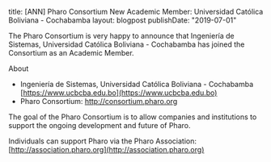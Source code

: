 title: [ANN] Pharo Consortium New Academic Member: Universidad Católica Boliviana - Cochabamba 
layout: blogpost
publishDate: "2019-07-01"

The Pharo Consortium is very happy to announce that Ingeniería de Sistemas, Universidad Católica Boliviana - Cochabamba 
has joined the Consortium as an Academic Member.

About
- Ingeniería de Sistemas, Universidad Católica Boliviana - Cochabamba  [https://www.ucbcba.edu.bo](https://www.ucbcba.edu.bo)
- Pharo Consortium: http://consortium.pharo.org


The goal of the Pharo Consortium is to allow companies and institutions to support the ongoing development and future of Pharo.

Individuals can support Pharo via the Pharo Association: [http://association.pharo.org](http://association.pharo.org)